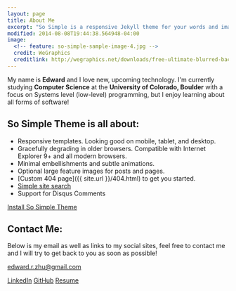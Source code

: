 ```yaml
---
layout: page
title: About Me
excerpt: "So Simple is a responsive Jekyll theme for your words and images."
modified: 2014-08-08T19:44:38.564948-04:00
image:
  <!-- feature: so-simple-sample-image-4.jpg -->
  credit: WeGraphics
  creditlink: http://wegraphics.net/downloads/free-ultimate-blurred-background-pack/
---
```


My name is **Edward** and I love new, upcoming technology. I'm currently studying **Computer Science** at the **University of Colorado, Boulder** with a focus on Systems level (low-level) programming, but I enjoy learning about all forms of software! 

## So Simple Theme is all about:

* Responsive templates. Looking good on mobile, tablet, and desktop.
* Gracefully degrading in older browsers. Compatible with Internet Explorer 9+ and all modern browsers.
* Minimal embellishments and subtle animations.
* Optional large feature images for posts and pages.
* [Custom 404 page]({{ site.url }}/404.html) to get you started.
* [Simple site search](https://github.com/christian-fei/Simple-Jekyll-Search)
* Support for Disqus Comments

<a markdown="0" href="{{ site.url }}/theme-setup" class="btn">Install So Simple Theme</a>

## Contact Me:

Below is my email as well as links to my social sites, feel free to contact me and I will try to get back to you as soon as possible!

<i class="fa fa-envelope-o fa-fw"></i>edward.r.zhu@gmail.com

<a markdown="0" href="https://www.linkedin.com/in/edwardrzhu" class="btn" target="_blank"><i class="fa fa-linkedin fa-fw"></i> LinkedIn</a>
<a markdown="0" href="https://github.com/zhued" class="btn" target="_blank"><i class="fa fa-github fa-fw"></i> GitHub</a>
<a markdown="0" href="https://drive.google.com/file/d/0B8mMgx7E3Dn9OEZtYng1Nmc4RDQ/view" class="btn" target="_blank"><i class="fa fa-edit fa-fw"></i> Resume</a>


[^1]: Example: *domain.com/category-name/post-title*